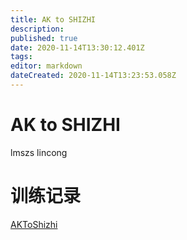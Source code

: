 ```yaml
---
title: AK to SHIZHI
description: 
published: true
date: 2020-11-14T13:30:12.401Z
tags: 
editor: markdown
dateCreated: 2020-11-14T13:23:53.058Z
---
```


# AK to SHIZHI
lmszs
lincong

# 训练记录
[AKToShizhi](/team/AKToShizhi/689)